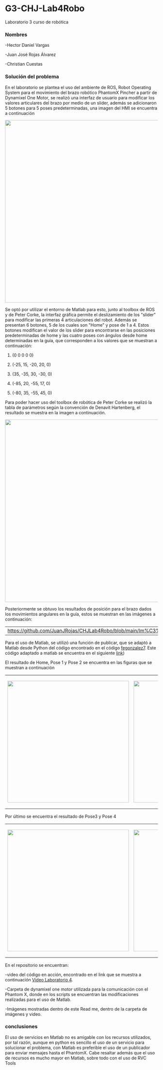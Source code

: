 # G3-CHJ-Lab4Robo
Laboratorio 3 curso de robótica
### Nombres

-Hector Daniel Vargas

-Juan José Rojas Álvarez

-Christian Cuestas

### Solución del problema
En el laboratorio se plantea el uso del ambiente de ROS, Robot Operating System para el movimiento del brazo robótico PhantomX Pincher a partir de Dynamixel One Motor, se realizó una interfaz de usuario para modificar los valores articulares del brazo por medio de un slider, además se adicionaron 5 botones para 5 poses predeterminadas, una imagen del HMI se encuentra a continuación

<p align="center">
  <img src="https://github.com/JuanJRojas/CHJLab4Robo/blob/main/Imágenes y video/UI.png"
       width="600"/>
</p>

Se optó por utilizar el entorno de Matlab para esto, junto al toolbox de ROS y de Peter Corke, la interfaz gráfica permite el deslizamiento de los "slider" para modificar las primeras 4 articulaciones del robot. Además se presentan 6 botones, 5 de los cuales son "Home" y pose de 1 a 4. Estos botones modifican el valor de los slider para encontrarse en las posiciones predeterminadas de home y las cuatro poses con ángulos desde home determinadas en la guía, que corresponden a los valores que se muestran a continuación:

1. (0 0 0 0 0)

2. (-25, 15, -20, 20, 0)

3. (35, -35, 30, -30, 0)

4. (-85, 20, -55, 17, 0)

5. (-80, 35, -55, 45, 0)

Para poder hacer uso del toolbox de robótica de Peter Corke se realizó la tabla de parámetros según la convención de Denavit Hartenberg, el resultado se muestra en la imagen a continuación.

<p align="center">
  <img src="https://github.com/JuanJRojas/CHJLab4Robo/blob/main/Imágenes y video/DH.png"
       width="600"/>
</p>

Posteriormente se obtuvo los resultados de posición para el brazo dados los movimientos angulares en la guía, estos se muestran en las imágenes a continuación:

||||||
|---|---|---|---|---|
|https://github.com/JuanJRojas/CHJLab4Robo/blob/main/Im%C3%A1genes%20y%20video/HomeUI.png|https://github.com/JuanJRojas/CHJLab4Robo/blob/main/Im%C3%A1genes%20y%20video/Pose1UI.png|https://github.com/JuanJRojas/CHJLab4Robo/blob/main/Im%C3%A1genes%20y%20video/Pose2UI.png|https://github.com/JuanJRojas/CHJLab4Robo/blob/main/Im%C3%A1genes%20y%20video/Pose3UI.png|https://github.com/JuanJRojas/CHJLab4Robo/blob/main/Im%C3%A1genes%20y%20video/Pose4UI.png|

Para el uso de Matlab, se utilizó una función de publicar, que se adaptó a Matlab desde Python del código encontrado en el código [fegonzalez7]([https://link-url-here.org](https://github.com/fegonzalez7/dynamixel_one_motor.git)). Este código adaptado a matlab se encuentra en el siguiente [link]([https://github.com/JuanJRojas/CHJLab4Robo/blob/main/dynamixel_one_motor/scripts/joint_publisher.m))

El resultado de Home, Pose 1 y Pose 2 se encuentra en las figuras que se muestran a continuación

||||
|---|---|---|
|<p align="center"><img src="https://github.com/JuanJRojas/CHJLab4Robo/blob/main/Im%C3%A1genes%20y%20video/Home.jpeg" width="400"/></p>|<p align="center"><img src="https://github.com/JuanJRojas/CHJLab4Robo/blob/main/Im%C3%A1genes%20y%20video/Pose1.jpeg" width="400"/></p>|<p align="center"><img src="https://github.com/JuanJRojas/CHJLab4Robo/blob/main/Im%C3%A1genes%20y%20video/Pose2.jpeg" width="400"/></p>|

Por último se encuentra el resultado de Pose3 y Pose 4

|||
|---|---|
|<p align="center"><img src="https://github.com/JuanJRojas/CHJLab4Robo/blob/main/Im%C3%A1genes%20y%20video/Pose3.jpeg" width="400"/></p>|<p align="center"><img src="https://github.com/JuanJRojas/CHJLab4Robo/blob/main/Im%C3%A1genes%20y%20video/Pose4.jpeg" width="400"/></p>|


En el repositorio se encuentran: 

-video del código en acción, encontrado en el link que se muestra a continuación [Video Laboratorio 4](https://youtu.be/hrOJo8k3zDY).

-Carpeta de dynamixel one motor utilizada para la comunicación con el Phantom X, donde en los scripts se encuentran las modificaciones realizadas para el uso de Matlab.

-Imágenes mostradas dentro de este Read me, dentro de la carpeta de imágenes y video.

### conclusiones

El uso de servicios en Matlab no es amigable con los recursos utilizados, por tal razón, aunque en python es sencillo el uso de un servicio para solucionar el problema, con Matlab es preferible el uso de un publicador para enviar mensajes hasta el PhantomX. Cabe resaltar además que el uso de recursos es mucho mayor en Matlab, sobre todo con el uso de RVC Tools
